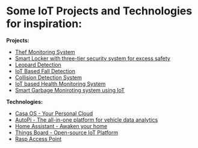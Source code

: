 
# Some IoT Projects and Technologies for inspiration:

**Projects:**
* [Thef Monitoring System](https://github.com/arpitya/Theft-Monitoring-System)
* [Smart Locker with three-tier security system for excess safety](https://github.com/deadshot-21/Smart-OTP-Based-Locker)
* [Leopard Detection](https://github.com/arnav-deep/leopard-detection)
* [IoT Based Fall Detection](https://github.com/RishitaReddyChilla/IOT-based-Fall-Detection-System)
* [Collision Detection System](https://github.com/G-Karishni/Collision-Detection-System)
* [IoT based Health Monitoring System](https://github.com/PiyushRaj714/IoT-based-health-monitoring-system)
* [Smart Garbage Moniroting system using IoT](https://github.com/hegdepavankumar/smart-garbage-monitoring-system-using-iot)


**Technologies:**
* [Casa OS - Your Personal Cloud](https://casaos.io/)
* [AutoPi - The all-in-one platform for vehicle data analytics](https://www.autopi.io/)
* [Home Assistant - Awaken your home](https://www.home-assistant.io/)
* [Things Board - Open-source IoT Platform](https://thingsboard.io/)
* [Rasp Access Point](https://raspap.com/)